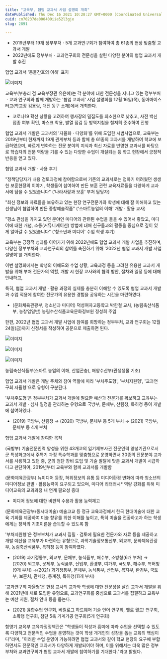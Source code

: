 ```yaml
---
title: "교육부, 협업 교과서 사업 설명회 개최"
datePublished: Thu Dec 16 2021 10:28:27 GMT+0000 (Coordinated Universal Time)
cuid: cm70237de000409iie52l3gjo
slug: 2891

---
```



- 2019년부터 19개 정부부처ㆍ5개 교과연구회가 참여하여 총 61종의 현장 맞춤형 교과서 개발
- 2022년에도 정부부처ㆍ교과연구회의 전문성을 살린 다양한 분야의 협업 교과서 개발 추진

협업 교과서 '동물간호의 이해' 표지

![이미지](https://cdn.hashnode.com/res/hashnode/image/upload/v1739252587376/018c73bd-136e-498e-8c8b-2ccc4143f807.png)

교육부(부총리 겸 교육부장관 유은혜)는 각 분야에 대한 전문성을 지니고 있는 정부부처ㆍ교과 연구회와 함께 개발하는 '협업 교과서' 사업 설명회를 12월 16일(목), 동아마이스터고(학교장 김용랑, 대전 동구 소재)에서 개최한다.

* 코로나19 확산 상황을 고려하여 행사장의 밀집도를 최소한으로 낮추고, 사전 백신 접종 여부 확인, 마스크 착용, 발열 점검 등 방역지침을 철저히 준수하여 진행

협업 교과서 개발은 교과서의 '자율화ㆍ다양화'를 위해 도입한 시범사업으로, 교육부는 2019년부터 현재까지 19개 관계부처 등과 함께 총 61종의 교과서를 개발하여 학교에 보급하였으며, 빠르게 변화하는 전문 분야의 지식과 최신 자료를 반영한 교과서를 바탕으로 학습자의 전문 역량을 기를 수 있는 다양한 수업이 개설되는 등 학교 현장에서 긍정적 반응을 얻고 있다.

협업 교과서 개발ㆍ사용 후기

"정책담당자가 내용 검토과정에 참여함으로써 기존의 교과서로는 접하기 어려웠던 생생한 보훈현장의 이야기, 학생들이 참여하여 만든 보훈 관련 교육자료들을 다양하게 교과서에 담을 수 있었습니다" ('나라사랑과 보훈' 부처 담당자)

"최신 정보와 자료들을 보유하고 있는 현장 연구전문가와 학생에 대해 잘 이해하고 있는 선생님이 협업하여 만든 종합예술작품" ('스마트농업의 이해' 개발ㆍ활용 교사)

"평소 관심을 가지고 있던 분야인 미디어와 관련된 수업을 들을 수 있어서 좋았고, 미디어에 대한 개념, 소통(커뮤니케이션) 방법에 대해 친구들과의 활동을 중심으로 깊이 있게 알아갈 수 있었습니다" ('청소년과 미디어' 수업 학생 후기)

교육부는 긍정적 성과를 이어가기 위해 2022년에도 협업 교과서 개발 사업을 추진하며, 다양한 정부부처와 교과연구회의 참여를 촉진하기 위해 '2022년 협업 교과서 개발 사업 설명회'를 개최한다.

이번 설명회에서는 학생의 이해도와 수업 상황, 교육과정 등을 고려한 유용한 교과서 개발을 위해 부처 전문가의 역할, 개발 시 현장 교사와의 협력 방안, 절차와 일정 등에 대해 안내하고,

특히, 협업 교과서 개발ㆍ활용 과정의 실제를 충분히 이해할 수 있도록 협업 교과서 개발과 수업 적용에 참여한 전문가의 유용한 경험을 공유하는 시간을 마련하였다.

* (문화체육관광부, 청소년과 미디어) 덕성여자고등학교 박한철 교사, (농림축산식품부, 농창업일반) 농림수산식품교육문화정보원 정성희 주임

한편, 2022년 협업 교과서 개발 사업에 참여를 희망하는 정부부처, 교과 연구회는 12월 24일(금)까지 신청서를 작성하여 공문으로 제출하면 된다.

![이미지](https://cdn.hashnode.com/res/hashnode/image/upload/v1739252589503/3e5ef4e6-2c78-4955-bb25-8519fd1faed1.png)

![이미지](https://cdn.hashnode.com/res/hashnode/image/upload/v1739252591592/f3288cfd-e33f-495b-8a4a-6f8742ff878d.png)

![이미지](https://cdn.hashnode.com/res/hashnode/image/upload/v1739252593779/83040e59-b80c-4156-9b08-4498836747e7.png)

농림축산식품부(스마트 농업의 이해, 산업곤충), 해양수산부(관생생물 기초)

협업 교과서 개발은 개발 주체와 참여 역할에 따라 '부처주도형', '부처지원형', '교과연구회 자율형'으로 유형이 구분된다.

'부처주도형'은 정부부처가 교과서 개발에 필요한 예산과 전문가를 확보하고 교육부는 교과서 개발ㆍ심사 일정을 관리하는 유형으로 국방부, 문체부, 산림청, 특허청 등이 개발에 참여하였다.

* (2019) 국방부, 산림청 → (2020) 국방부, 문체부 등 5개 부처 → (2021) 국방부, 문체부 등 4개 부처

협업 교과서 개발에 참여한 목적

(국방부) 기술전문인력 양성을 위한 43개교의 임기제부사관 전문인력 양성기관으로서 군 특성화고에서 주특기 과정 특수학과를 맞춤형으로 운영하면서 30종의 전문분야 교과서를 사용하고 있던 중, 군의 첨단 장비 도입 및 기술 발달에 맞춘 교과서 개발이 시급하다고 판단하여, 2019년부터 교육부와 함께 교과서를 개발함

(문화체육관광부) 뉴미디어 등장, 허위정보의 유통 등 미디어환경 변화에 따라 청소년의 미디어정보 판별ㆍ활용능력이 요구되고 있으며, 미디어 리터러시* 역량 강화를 위해 미디어교육의 교과과정 내 연계 필요성 증대

* 미디어 정보에 대한 비판적 수용과 활용 능력제고

(문화체육관광부/동시대미술) 예술고교 등 정규 교육과정에서 한국 현대미술에 대한 교육 기회를 제공하여 미술 향유를 위한 이해를 높이고, 특히 미술을 전공하고자 하는 학생에게는 창작의 기초이론을 습득할 수 있도록 함

'부처지원형'은 정부부처가 교과서 집필ㆍ검토에 필요한 전문가와 자료 등을 제공하고 개발 예산을 교육부가 마련하는 유형으로, 과학기술정보통신부, 외교부, 문화체육관광부, 농림축산식품부, 특허청 등이 참여하였다.

* (2019) 과기정통부, 외교부, 문체부, 농식품부, 해수부, 소방청(6개 부처) → (2020) 외교부, 문체부, 농식품부, 산업부, 환경부, 여가부, 국토부, 해수부, 특허청(9개 부처) →(2021) 과기정통부, 문체부, 농식품부, 산업부, 복지부, 환경부, 국토부, 보훈처, 관세청, 통계청, 특허청(11개 부처)

'교과연구회 자율형'은 현장 교사의 교과와 학생에 대한 전문성을 살린 교과서 개발을 위해 2021년에 새로 도입한 유형으로, 교과연구회를 중심으로 교과서를 집필하고 교육부는 예산 지원, 절차 안내 등을 돕는다.

* (2021) 융합수업 연구회, 베릴로그 하드웨어 기술 언어 연구회, 헬로 월드! 연구회, 소확행 연구회, 첨단 5축 기계가공 연구회(5개 연구회)

함영기 교육부 교육과정정책관은 "학생들이 적성과 흥미에 따라 수업을 선택할 수 있도록 다양하고 전문적인 수업을 운영하는 것이 학생 개개인의 성장을 돕는 교육의 핵심이다"라며, "이러한 수업 운영이 가능하려면 협업 교과서와 같이 학교 현장의 요구에 부합하면서도 전문적인 교과서가 다양하게 개발되어야 하며, 이를 위해서는 더욱 많은 정부부처와 교과연구회가 협업 교과서 개발에 참여하기를 기대한다."라고 밝혔다.